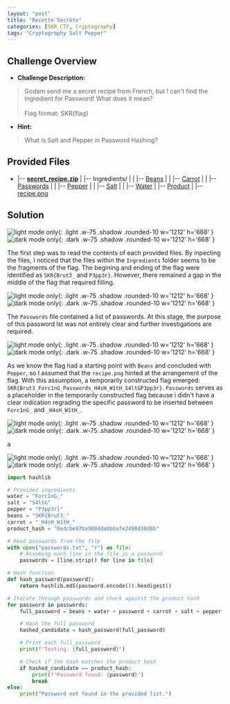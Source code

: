 ```yaml
---
layout: "post"
title: "Recette Secrète"
categories: [SKR_CTF, Cryptography]
tags: "Cryptography Salt Pepper"
---
```


## Challenge Overview
- **Challenge Description:**
>Godam send me a secret recipe from French, but I can't find the ingredient for Password! What does it mean? <br><br>
Flag format: SKR{flag}

- **Hint:**
>What is Salt and Pepper in Password Hashing?

## Provided Files
- |-- [**secret_recipe.zip**](/hz_website/assets/CTF/SKR_CTF/Cryptography/Recette_Secrète/secret_recipe.zip)
|   |-- Ingredients/<!-- Subfolder -->
|   |   |-- [Beans](/hz_website/assets/CTF/SKR_CTF/Cryptography/Recette_Secrète/secret_recipe/Ingredients/Beans)
|   |   |-- [Carrot](/hz_website/assets/CTF/SKR_CTF/Cryptography/Recette_Secrète/secret_recipe/Ingredients/Carrot)
|   |   |-- [Passwords](/hz_website/assets/CTF/SKR_CTF/Cryptography/Recette_Secrète/secret_recipe/Ingredients/Passwords)
|   |   |-- [Pepper](/hz_website/assets/CTF/SKR_CTF/Cryptography/Recette_Secrète/secret_recipe/Ingredients/Pepper)
|   |   |-- [Salt](/hz_website/assets/CTF/SKR_CTF/Cryptography/Recette_Secrète/secret_recipe/Ingredients/Salt)
|   |   |-- [Water](/hz_website/assets/CTF/SKR_CTF/Cryptography/Recette_Secrète/secret_recipe/Ingredients/Water)
|   |-- [Product](/hz_website/assets/CTF/SKR_CTF/Cryptography/Recette_Secrète/secret_recipe/Product)
|   |-- [recipe.png](/hz_website/assets/CTF/SKR_CTF/Cryptography/Recette_Secrète/secret_recipe/recipe.png)

## Solution
![light mode only](/hz_website/assets/CTF/SKR_CTF/Cryptography/Recette_Secrète/kali_output.png){: .light .w-75 .shadow .rounded-10 w='1212' h='668' }
![dark mode only](/hz_website/assets/CTF/SKR_CTF/Cryptography/Recette_Secrète/kali_output.png){: .dark .w-75 .shadow .rounded-10 w='1212' h='668' }

The first step was to read the contents of each provided files. By inpecting the files, I noticed that the files within the `Ingredients` folder seems to be the fragments of the flag. The begining and ending of the flag were identified as `SKR{Brut3_` and `P3pp3r}`. However, there remained a gap in the middle of the flag that required filling.

![light mode only](/hz_website/assets/CTF/SKR_CTF/Cryptography/Recette_Secrète/kali_output2.png){: .light .w-75 .shadow .rounded-10 w='1212' h='668' }
![dark mode only](/hz_website/assets/CTF/SKR_CTF/Cryptography/Recette_Secrète/kali_output2.png){: .dark .w-75 .shadow .rounded-10 w='1212' h='668' }

The `Passwords` file contained a list of passwords. At this stage, the purpose of this password lst was not entirely clear and further investigations are required.

![light mode only](/hz_website/assets/CTF/SKR_CTF/Cryptography/Recette_Secrète/secret_recipe/recipe.png){: .light .w-75 .shadow .rounded-10 w='1212' h='668' }
![dark mode only](/hz_website/assets/CTF/SKR_CTF/Cryptography/Recette_Secrète/secret_recipe/recipe.png){: .dark .w-75 .shadow .rounded-10 w='1212' h='668' }


As we know the flag had a starting point with `Beans` and concluded with `Pepper`, so I assumed that the `recipe.png` hinted at the arrangement of the flag. With this assumption, a temporarily constructed flag emerged: `SKR{Brut3_Forc1nG_Passwords_H4sH_W1tH_S4lt&P3pp3r}`. `Passwords` serves as a placeholder in the temporarily constructed flag because i didn't have a clear indication regrading the specific password to be inserted between `Forc1nG_` and `_H4sH_W1tH_`.

![light mode only](/hz_website/assets/CTF/SKR_CTF/Cryptography/Recette_Secrète/kali_output3.png){: .light .w-75 .shadow .rounded-10 w='1212' h='668' }
![dark mode only](/hz_website/assets/CTF/SKR_CTF/Cryptography/Recette_Secrète/kali_output3.png){: .dark .w-75 .shadow .rounded-10 w='1212' h='668' }

a

![light mode only](/hz_website/assets/CTF/SKR_CTF/Cryptography/Recette_Secrète/Password_Hashing.png){: .light .w-75 .shadow .rounded-10 w='1212' h='668' }
![dark mode only](/hz_website/assets/CTF/SKR_CTF/Cryptography/Recette_Secrète/Password_Hashing.png){: .dark .w-75 .shadow .rounded-10 w='1212' h='668' }

```python
import hashlib

# Provided ingredients
water = "Forc1nG_"
salt = "S4lt&"
pepper = "P3pp3r}"
beans = "SKR{Brut3_"
carrot = "_H4sH_W1tH_"
product_hash = "0edcbe97ba900dda8bbafe2498d38d8b"

# Read passwords from the file
with open("passwords.txt", "r") as file:
    # Assuming each line in the file is a password
    passwords = [line.strip() for line in file]

# Hash function
def hash_password(password):
    return hashlib.md5(password.encode()).hexdigest()

# Iterate through passwords and check against the product hash
for password in passwords:
    full_password = beans + water + password + carrot + salt + pepper

    # Hash the full password
    hashed_candidate = hash_password(full_password)

    # Print each full_password
    print(f"Testing: {full_password}")

    # Check if the hash matches the product hash
    if hashed_candidate == product_hash:
        print(f"Password found: {password}")
        break
else:
    print("Password not found in the provided list.")
```